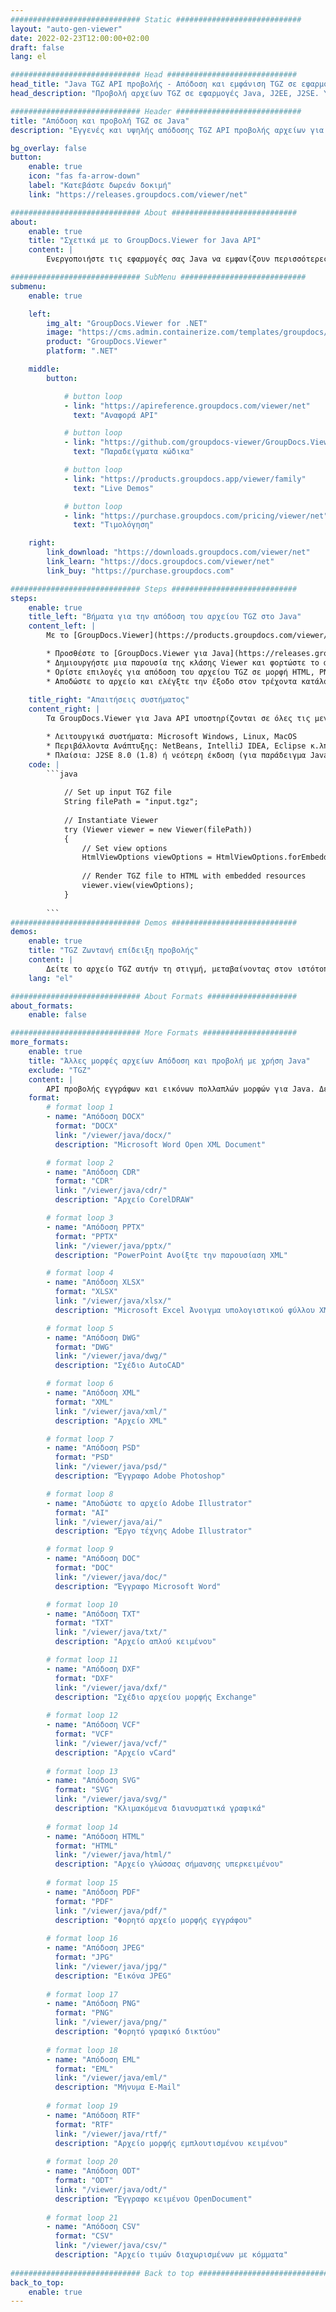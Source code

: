 ```yaml
---
############################# Static ############################
layout: "auto-gen-viewer"
date: 2022-02-23T12:00:00+02:00
draft: false
lang: el

############################# Head #############################
head_title: "Java TGZ API προβολής - Απόδοση και εμφάνιση TGZ σε εφαρμογές Java"
head_description: "Προβολή αρχείων TGZ σε εφαρμογές Java, J2EE, J2SE. Υποστηρίζει την προβολή 170+ μορφών αρχείων εγγράφων και εικόνων σε λειτουργία HTML, PDF ή εικόνας με προηγμένες λειτουργίες για τη διαχείριση των επιλογών προβολής εγγράφων."

############################# Header ############################
title: "Απόδοση και προβολή TGZ σε Java" 
description: "Εγγενές και υψηλής απόδοσης TGZ API προβολής αρχείων για εφαρμογές που βασίζονται σε Java, J2EE και J2SE, που υποστηρίζει ένα ευρύ φάσμα πρόσθετων λειτουργιών για την προσαρμογή της εμφάνισης της μορφής εγγράφου εξόδου." 

bg_overlay: false
button:
    enable: true
    icon: "fas fa-arrow-down"
    label: "Κατεβάστε δωρεάν δοκιμή"
    link: "https://releases.groupdocs.com/viewer/net"

############################# About ############################
about:
    enable: true
    title: "Σχετικά με το GroupDocs.Viewer for Java API" 
    content: |
        Ενεργοποιήστε τις εφαρμογές σας Java να εμφανίζουν περισσότερες από 170 μορφές αρχείων σε λειτουργίες HTML, PDF ή εικόνας χρησιμοποιώντας το GroupDocs.Viewer για Java API χωρίς να έχει εγκατασταθεί κανένα πρόσθετο λογισμικό. όπως το Microsoft Office, το Apache Open Office, το Adobe Acrobat Reader κ.λπ. Οι προγραμματιστές μπορούν εύκολα να δουν όλες τις δημοφιλείς εικόνες και τύπους εγγράφων, όπως Microsoft Office, OpenDocument, HTML, PDF, Archive, Diagrams, Photoshop, AutoCAD και μορφές γλώσσας προγραμματισμού μέσα στις εφαρμογές Java με γρήγορη και ποιοτική απόδοση.

############################# SubMenu ############################
submenu:
    enable: true

    left:
        img_alt: "GroupDocs.Viewer for .NET"
        image: "https://cms.admin.containerize.com/templates/groupdocs/images/product-logos/90x90-noborder/groupdocs-viewer-net.png"
        product: "GroupDocs.Viewer"
        platform: ".NET"

    middle:
        button:

            # button loop
            - link: "https://apireference.groupdocs.com/viewer/net"
              text: "Αναφορά API"

            # button loop
            - link: "https://github.com/groupdocs-viewer/GroupDocs.Viewer-for-.NET"
              text: "Παραδείγματα κώδικα"

            # button loop
            - link: "https://products.groupdocs.app/viewer/family"
              text: "Live Demos"

            # button loop
            - link: "https://purchase.groupdocs.com/pricing/viewer/net"
              text: "Τιμολόγηση"

    right:
        link_download: "https://downloads.groupdocs.com/viewer/net"
        link_learn: "https://docs.groupdocs.com/viewer/net"
        link_buy: "https://purchase.groupdocs.com"

############################# Steps ############################
steps:
    enable: true
    title_left: "Βήματα για την απόδοση του αρχείου TGZ στο Java" 
    content_left: |
        Με το [GroupDocs.Viewer](https://products.groupdocs.com/viewer/java/) μπορείτε να αποδώσετε το TGZ σε HTML, JPEG, PNG ή PDF σε λίγα βήματα.

        * Προσθέστε το [GroupDocs.Viewer για Java](https://releases.groupdocs.com/viewer/java/) ως εξάρτηση στο έργο σας. 
        * Δημιουργήστε μια παρουσία της κλάσης Viewer και φορτώστε το αρχείο TGZ με πλήρη διαδρομή. 
        * Ορίστε επιλογές για απόδοση του αρχείου TGZ σε μορφή HTML, PNG, JPEG ή PDF. 
        * Αποδώστε το αρχείο και ελέγξτε την έξοδο στον τρέχοντα κατάλογο. 
        
    title_right: "Απαιτήσεις συστήματος" 
    content_right: |
        Τα GroupDocs.Viewer για Java API υποστηρίζονται σε όλες τις μεγάλες πλατφόρμες και λειτουργικά συστήματα. Πριν εκτελέσετε τον παρακάτω κώδικα, βεβαιωθείτε ότι έχετε εγκαταστήσει τις ακόλουθες προϋποθέσεις στο σύστημά σας.

        * Λειτουργικά συστήματα: Microsoft Windows, Linux, MacOS 
        * Περιβάλλοντα Ανάπτυξης: NetBeans, IntelliJ IDEA, Eclipse κ.λπ. 
        * Πλαίσια: J2SE 8.0 (1.8) ή νεότερη έκδοση (για παράδειγμα Java 17) 
    code: |
        ```java
                        
            // Set up input TGZ file
            String filePath = "input.tgz";
        
            // Instantiate Viewer
            try (Viewer viewer = new Viewer(filePath))
            {
            	// Set view options 
            	HtmlViewOptions viewOptions = HtmlViewOptions.forEmbeddedResources();
                    
            	// Render TGZ file to HTML with embedded resources
            	viewer.view(viewOptions);
            }
             
        ```
############################# Demos ############################
demos:
    enable: true
    title: "TGZ Ζωντανή επίδειξη προβολής"
    content: |
        Δείτε το αρχείο TGZ αυτήν τη στιγμή, μεταβαίνοντας στον ιστότοπο [GroupDocs.Viewer Online Apps](https://products.groupdocs.app/viewer/tgz).
    lang: "el"

############################# About Formats ####################
about_formats:
    enable: false

############################# More Formats #####################
more_formats:
    enable: true
    title: "Άλλες μορφές αρχείων Απόδοση και προβολή με χρήση Java"
    exclude: "TGZ"
    content: |
        API προβολής εγγράφων και εικόνων πολλαπλών μορφών για Java. Δείτε μερικές από τις δημοφιλείς μορφές αρχείων παρακάτω χωρίς κανένα εξωτερικό πρόγραμμα προβολής.
    format: 
        # format loop 1
        - name: "Απόδοση DOCX"
          format: "DOCX"
          link: "/viewer/java/docx/"
          description: "Microsoft Word Open XML Document" 

        # format loop 2
        - name: "Απόδοση CDR" 
          format: "CDR"
          link: "/viewer/java/cdr/"
          description: "Αρχείο CorelDRAW" 

        # format loop 3
        - name: "Απόδοση PPTX"
          format: "PPTX"
          link: "/viewer/java/pptx/"
          description: "PowerPoint Ανοίξτε την παρουσίαση XML" 

        # format loop 4
        - name: "Απόδοση XLSX"
          format: "XLSX"
          link: "/viewer/java/xlsx/"
          description: "Microsoft Excel Άνοιγμα υπολογιστικού φύλλου XML" 

        # format loop 5
        - name: "Απόδοση DWG"
          format: "DWG"
          link: "/viewer/java/dwg/"
          description: "Σχέδιο AutoCAD"

        # format loop 6
        - name: "Απόδοση XML"
          format: "XML"
          link: "/viewer/java/xml/"
          description: "Αρχείο XML"

        # format loop 7
        - name: "Απόδοση PSD"
          format: "PSD"
          link: "/viewer/java/psd/"
          description: "Έγγραφο Adobe Photoshop"

        # format loop 8
        - name: "Αποδώστε το αρχείο Adobe Illustrator"
          format: "AI"
          link: "/viewer/java/ai/"
          description: "Έργο τέχνης Adobe Illustrator"

        # format loop 9
        - name: "Απόδοση DOC"
          format: "DOC"
          link: "/viewer/java/doc/"
          description: "Έγγραφο Microsoft Word" 

        # format loop 10
        - name: "Απόδοση TXT" 
          format: "TXT"
          link: "/viewer/java/txt/"
          description: "Αρχείο απλού κειμένου" 

        # format loop 11
        - name: "Απόδοση DXF" 
          format: "DXF"
          link: "/viewer/java/dxf/"
          description: "Σχέδιο αρχείου μορφής Exchange"  
          
        # format loop 12
        - name: "Απόδοση VCF"
          format: "VCF"
          link: "/viewer/java/vcf/"
          description: "Αρχείο vCard"  
              
        # format loop 13
        - name: "Απόδοση SVG"
          format: "SVG"
          link: "/viewer/java/svg/"
          description: "Κλιμακόμενα διανυσματικά γραφικά" 
          
        # format loop 14
        - name: "Απόδοση HTML"
          format: "HTML"
          link: "/viewer/java/html/"
          description: "Αρχείο γλώσσας σήμανσης υπερκειμένου" 
          
        # format loop 15
        - name: "Απόδοση PDF"
          format: "PDF"
          link: "/viewer/java/pdf/"
          description: "Φορητό αρχείο μορφής εγγράφου"
          
        # format loop 16
        - name: "Απόδοση JPEG"
          format: "JPG"
          link: "/viewer/java/jpg/"
          description: "Εικόνα JPEG"
          
        # format loop 17
        - name: "Απόδοση PNG"
          format: "PNG"
          link: "/viewer/java/png/"
          description: "Φορητό γραφικό δικτύου" 
          
        # format loop 18
        - name: "Απόδοση EML"
          format: "EML"
          link: "/viewer/java/eml/"
          description: "Μήνυμα E-Mail" 
          
        # format loop 19
        - name: "Απόδοση RTF"
          format: "RTF"
          link: "/viewer/java/rtf/"
          description: "Αρχείο μορφής εμπλουτισμένου κειμένου" 
          
        # format loop 20
        - name: "Απόδοση ODT"
          format: "ODT"
          link: "/viewer/java/odt/"
          description: "Έγγραφο κειμένου OpenDocument" 
          
        # format loop 21
        - name: "Απόδοση CSV"
          format: "CSV"
          link: "/viewer/java/csv/"
          description: "Αρχείο τιμών διαχωρισμένων με κόμματα" 
          
############################# Back to top ###############################
back_to_top:
    enable: true
---
```

